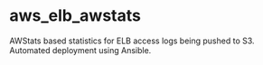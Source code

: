 aws_elb_awstats
===============

AWStats based statistics for ELB access logs being pushed to S3. Automated deployment using Ansible.
